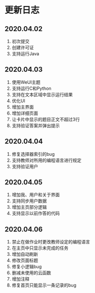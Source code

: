 # 更新日志
## 2020.04.02
1. 初次提交
2. 创建许可证
3. 支持运行Java

## 2020.04.03

1. 使用WeUI主题
2. 支持运行C和Python
3. 支持在文本区域中显示运行结果
4. 优化UI
5. 增加主界面
6. 增加详细页面
7. 让卡片中显示的题目正文不超过3行
8. 支持验证答案并弹出提示

## 2020.04.04

1. 修复选择器索引的bug
2. 支持教师对所用的编程语言进行规定
3. 支持验证用户


## 2020.04.05

1. 增加我、用户和关于界面
2. 支持同步用户数据
3. 增加主页部分逻辑
4. 支持显示以前作答的代码

## 2020.04.06
1. 禁止在做作业时更改教师设定的编程语言
2. 在主页中只显示未完成的任务
3. 增加自动刷新
4. 修改页面标题
5. 修复小逻辑bug
6. 删减未使用的云函数
7. 增加注释
8. 修复首页只能显示一条记录的bug